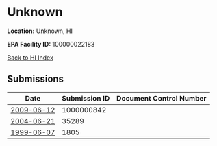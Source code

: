 # Unknown

**Location:** Unknown, HI

**EPA Facility ID:** 100000022183

[Back to HI Index](../../index.md)

## Submissions

| Date | Submission ID | Document Control Number |
|------|--------------|-------------------------|
| [2009-06-12](submissions/1000000842.md) | 1000000842 |  |
| [2004-06-21](submissions/35289.md) | 35289 |  |
| [1999-06-07](submissions/1805.md) | 1805 |  |

